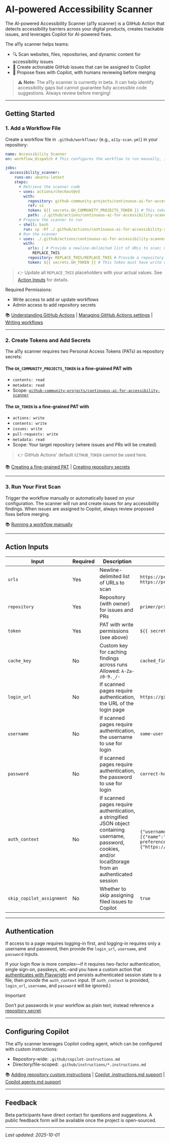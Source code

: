 # AI-powered Accessibility Scanner

The AI-powered Accessibility Scanner (a11y scanner) is a GitHub Action that detects accessibility barriers across your digital products, creates trackable issues, and leverages Copilot for AI-powered fixes.

The a11y scanner helps teams:

- 🔍 Scan websites, files, repositories, and dynamic content for accessibility issues
- 📝 Create actionable GitHub issues that can be assigned to Copilot
- 🤖 Propose fixes with Copilot, with humans reviewing before merging

> ⚠️ **Note:** The a11y scanner is currently in beta. It can help identify accessibility gaps but cannot guarantee fully accessible code suggestions. Always review before merging!

---

## Getting Started

### 1. Add a Workflow File

Create a workflow file in `.github/workflows/` (e.g., `a11y-scan.yml`) in your repository:

```YAML
name: Accessibility Scanner
on: workflow_dispatch # This configures the workflow to run manually, instead of (e.g.) automatically in every PR. Check out https://docs.github.com/en/actions/reference/workflows-and-actions/workflow-syntax#on for more options.

jobs:
  accessibility_scanner:
    runs-on: ubuntu-latest
    steps:
      # Retrieve the scanner code
      - uses: actions/checkout@v5
        with:
          repository: github-community-projects/continuous-ai-for-accessibility-scanner
          ref: v1
          token: ${{ secrets.GH_COMMUNITY_PROJECTS_TOKEN }} # This token must have read access to github-community-projects/continuous-ai-for-accessibility-scanner; more information below.
          path: ./.github/actions/continuous-ai-for-accessibility-scanner
      # Prepare the scanner to run
      - shell: bash
        run: cp -Rf ./.github/actions/continuous-ai-for-accessibility-scanner/.github/actions/* ./.github/actions
      # Run the scanner
      - uses: ./.github/actions/continuous-ai-for-accessibility-scanner
        with:
          urls: | # Provide a newline-delimited list of URLs to scan; more information below.
            REPLACE_THIS
          repository: REPLACE_THIS/REPLACE_THIS # Provide a repository name-with-owner (in the format "primer/primer-docs"). This is where issues will be filed and where Copilot will open PRs; more information below.
          token: ${{ secrets.GH_TOKEN }} # This token must have write access to the repo above (contents, issues, and PRs); more information below. Note: GitHub Actions’ `GITHUB_TOKEN` (https://docs.github.com/en/actions/tutorials/authenticate-with-github_token) cannot be used here.
```

> 👉 Update all `REPLACE_THIS` placeholders with your actual values. See [Action Inputs](#action-inputs) for details.

Required Permissions:

- Write access to add or update workflows
- Admin access to add repository secrets

📚 [Understanding GitHub Actions](https://docs.github.com/en/actions/get-started/understand-github-actions) | [Managing GitHub Actions settings](https://docs.github.com/en/repositories/managing-your-repositorys-settings-and-features/enabling-features-for-your-repository/managing-github-actions-settings-for-a-repository) | [Writing workflows](https://docs.github.com/en/actions/how-tos/write-workflows)

---

### 2. Create Tokens and Add Secrets

The a11y scanner requires two Personal Access Tokens (PATs) as repository secrets:

#### The `GH_COMMUNITY_PROJECTS_TOKEN` is a fine-grained PAT with

- `contents: read`
- `metadata: read`
- Scope: [`github-community-projects/continuous-ai-for-accessibility-scanner`](https://github.com/github-community-projects/continuous-ai-for-accessibility-scanner)

#### The `GH_TOKEN` is a fine-grained PAT with

- `actions: write`
- `contents: write`
- `issues: write`
- `pull-requests: write`
- `metadata: read`
- Scope: Your target repository (where issues and PRs will be created)

> 👉 GitHub Actions' default `GITHUB_TOKEN` cannot be used here.

📚 [Creating a fine-grained PAT](https://docs.github.com/en/authentication/keeping-your-account-and-data-secure/managing-your-personal-access-tokens#creating-a-fine-grained-personal-access-token) | [Creating repository secrets](https://docs.github.com/en/actions/how-tos/write-workflows/choose-what-workflows-do/use-secrets#creating-secrets-for-a-repository)

---

### 3. Run Your First Scan

Trigger the workflow manually or automatically based on your configuration. The scanner will run and create issues for any accessibility findings. When issues are assigned to Copilot, always review proposed fixes before merging.

📚 [Running a workflow manually](https://docs.github.com/en/actions/how-tos/manage-workflow-runs/manually-run-a-workflow#running-a-workflow)

---

## Action Inputs

| Input | Required | Description | Example |
|-------|----------|-------------|---------|
| `urls` | Yes | Newline-delimited list of URLs to scan | `https://primer.style`<br>`https://primer.style/octicons` |
| `repository` | Yes | Repository (with owner) for issues and PRs | `primer/primer-docs` |
| `token` | Yes | PAT with write permissions (see above) | `${{ secrets.GH_TOKEN }}` |
| `cache_key` | No | Custom key for caching findings across runs<br>Allowed: `A-Za-z0-9._/-` | `cached_findings-main-primer.style.json` |
| `login_url` | No | If scanned pages require authentication, the URL of the login page | `https://github.com/login` |
| `username` | No | If scanned pages require authentication, the username to use for login | `some-user` |
| `password` | No | If scanned pages require authentication, the password to use for login | `correct-horse-battery-staple` |
| `auth_context` | No | If scanned pages require authentication, a stringified JSON object containing username, password, cookies, and/or localStorage from an authenticated session | `{"username":"some-user","password":"correct-horse-battery-staple","cookies":[{"name":"theme-preference","value":"light","domain":"primer.style","path":"/"}],"localStorage":{"https://primer.style":{"theme-preference":"light"}}}` |
| `skip_copilot_assignment` | No | Whether to skip assigning filed issues to Copilot | `true` |

---

## Authentication

If access to a page requires logging-in first, and logging-in requires only a username and password, then provide the `login_url`, `username`, and `password` inputs.

If your login flow is more complex—if it requires two-factor authentication, single sign-on, passkeys, etc.–and you have a custom action that [authenticates with Playwright](https://playwright.dev/docs/auth) and persists authenticated session state to a file, then provide the `auth_context` input. (If `auth_context` is provided, `login_url`, `username`, and `password` will be ignored.)

> [!IMPORTANT]
> Don’t put passwords in your workflow as plain text; instead reference a [repository secret](https://docs.github.com/en/actions/how-tos/write-workflows/choose-what-workflows-do/use-secrets#creating-secrets-for-a-repository).

---

## Configuring Copilot

The a11y scanner leverages Copilot coding agent, which can be configured with custom instructions:

- Repository-wide: `.github/copilot-instructions.md`
- Directory/file-scoped: `.github/instructions/*.instructions.md`

📚 [Adding repository custom instructions](https://docs.github.com/en/copilot/how-tos/configure-custom-instructions/add-repository-instructions) | [Copilot .instructions.md support](https://github.blog/changelog/2025-07-23-github-copilot-coding-agent-now-supports-instructions-md-custom-instructions/) | [Copilot agents.md support](https://github.blog/changelog/2025-08-28-copilot-coding-agent-now-supports-agents-md-custom-instructions)

---

## Feedback

Beta participants have direct contact for questions and suggestions. A public feedback form will be available once the project is open-sourced.

---

*Last updated: 2025-10-01*
